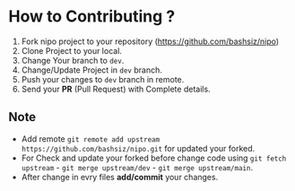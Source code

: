 # How to Contributing ?
1. Fork nipo project to your repository (https://github.com/bashsiz/nipo)
2. Clone Project to your local.
3. Change Your branch to `dev`.
4. Change/Update Project in `dev` branch.
5. Push your changes to `dev` branch in remote.
6. Send your **PR** (Pull Request) with Complete details. 

## Note
- Add remote `git remote add upstream https://github.com/bashsiz/nipo.git` for updated your forked.
- For Check and update your forked before change code using `git fetch upstream` - `git merge upstream/dev` - `git merge upstream/main`.
- After change in evry files __add/commit__ your changes.
